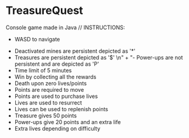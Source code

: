 # TreasureQuest
Console game made in Java
// INSTRUCTIONS:
* WASD to navigate
- Deactivated mines are persistent depicted as '*'
- Treasures are persistent depicted as '$' \n" + "- Power-ups are not persistent and are depicted as 'P'
- Time limit of 5 minutes
- Win by collecting all the rewards
- Death upon zero lives/points
- Points are required to move
- Points are used to purchase lives 
- Lives are used to resurrect
- Lives can be used to replenish points
- Treasure gives 50 points
- Power-ups give 20 points and an extra life
- Extra lives depending on difficulty

